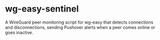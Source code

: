 # wg-easy-sentinel
A WireGuard peer monitoring script for wg-easy that detects connections and disconnections, sending Pushover alerts when a peer comes online or goes inactive.

